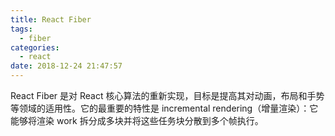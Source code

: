 ```yaml
---
title: React Fiber
tags:
  - fiber
categories:
  - react
date: 2018-12-24 21:47:57
---
```


React Fiber 是对 React 核心算法的重新实现，目标是提高其对动画，布局和手势等领域的适用性。它的最重要的特性是 incremental rendering（增量渲染）：它能够将渲染 work 拆分成多块并将这些任务块分散到多个帧执行。
